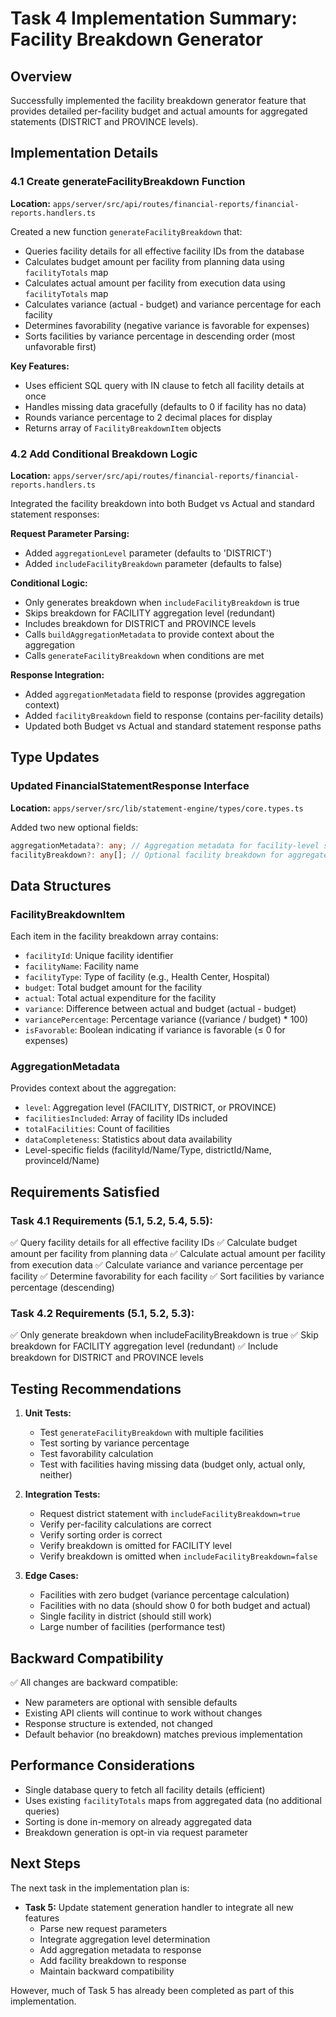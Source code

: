 # Task 4 Implementation Summary: Facility Breakdown Generator

## Overview
Successfully implemented the facility breakdown generator feature that provides detailed per-facility budget and actual amounts for aggregated statements (DISTRICT and PROVINCE levels).

## Implementation Details

### 4.1 Create generateFacilityBreakdown Function
**Location:** `apps/server/src/api/routes/financial-reports/financial-reports.handlers.ts`

Created a new function `generateFacilityBreakdown` that:
- Queries facility details for all effective facility IDs from the database
- Calculates budget amount per facility from planning data using `facilityTotals` map
- Calculates actual amount per facility from execution data using `facilityTotals` map
- Calculates variance (actual - budget) and variance percentage for each facility
- Determines favorability (negative variance is favorable for expenses)
- Sorts facilities by variance percentage in descending order (most unfavorable first)

**Key Features:**
- Uses efficient SQL query with IN clause to fetch all facility details at once
- Handles missing data gracefully (defaults to 0 if facility has no data)
- Rounds variance percentage to 2 decimal places for display
- Returns array of `FacilityBreakdownItem` objects

### 4.2 Add Conditional Breakdown Logic
**Location:** `apps/server/src/api/routes/financial-reports/financial-reports.handlers.ts`

Integrated the facility breakdown into both Budget vs Actual and standard statement responses:

**Request Parameter Parsing:**
- Added `aggregationLevel` parameter (defaults to 'DISTRICT')
- Added `includeFacilityBreakdown` parameter (defaults to false)

**Conditional Logic:**
- Only generates breakdown when `includeFacilityBreakdown` is true
- Skips breakdown for FACILITY aggregation level (redundant)
- Includes breakdown for DISTRICT and PROVINCE levels
- Calls `buildAggregationMetadata` to provide context about the aggregation
- Calls `generateFacilityBreakdown` when conditions are met

**Response Integration:**
- Added `aggregationMetadata` field to response (provides aggregation context)
- Added `facilityBreakdown` field to response (contains per-facility details)
- Updated both Budget vs Actual and standard statement response paths

## Type Updates

### Updated FinancialStatementResponse Interface
**Location:** `apps/server/src/lib/statement-engine/types/core.types.ts`

Added two new optional fields:
```typescript
aggregationMetadata?: any; // Aggregation metadata for facility-level statements
facilityBreakdown?: any[]; // Optional facility breakdown for aggregated statements
```

## Data Structures

### FacilityBreakdownItem
Each item in the facility breakdown array contains:
- `facilityId`: Unique facility identifier
- `facilityName`: Facility name
- `facilityType`: Type of facility (e.g., Health Center, Hospital)
- `budget`: Total budget amount for the facility
- `actual`: Total actual expenditure for the facility
- `variance`: Difference between actual and budget (actual - budget)
- `variancePercentage`: Percentage variance ((variance / budget) * 100)
- `isFavorable`: Boolean indicating if variance is favorable (≤ 0 for expenses)

### AggregationMetadata
Provides context about the aggregation:
- `level`: Aggregation level (FACILITY, DISTRICT, or PROVINCE)
- `facilitiesIncluded`: Array of facility IDs included
- `totalFacilities`: Count of facilities
- `dataCompleteness`: Statistics about data availability
- Level-specific fields (facilityId/Name/Type, districtId/Name, provinceId/Name)

## Requirements Satisfied

### Task 4.1 Requirements (5.1, 5.2, 5.4, 5.5):
✅ Query facility details for all effective facility IDs
✅ Calculate budget amount per facility from planning data
✅ Calculate actual amount per facility from execution data
✅ Calculate variance and variance percentage per facility
✅ Determine favorability for each facility
✅ Sort facilities by variance percentage (descending)

### Task 4.2 Requirements (5.1, 5.2, 5.3):
✅ Only generate breakdown when includeFacilityBreakdown is true
✅ Skip breakdown for FACILITY aggregation level (redundant)
✅ Include breakdown for DISTRICT and PROVINCE levels

## Testing Recommendations

1. **Unit Tests:**
   - Test `generateFacilityBreakdown` with multiple facilities
   - Test sorting by variance percentage
   - Test favorability calculation
   - Test with facilities having missing data (budget only, actual only, neither)

2. **Integration Tests:**
   - Request district statement with `includeFacilityBreakdown=true`
   - Verify per-facility calculations are correct
   - Verify sorting order is correct
   - Verify breakdown is omitted for FACILITY level
   - Verify breakdown is omitted when `includeFacilityBreakdown=false`

3. **Edge Cases:**
   - Facilities with zero budget (variance percentage calculation)
   - Facilities with no data (should show 0 for both budget and actual)
   - Single facility in district (should still work)
   - Large number of facilities (performance test)

## Backward Compatibility

✅ All changes are backward compatible:
- New parameters are optional with sensible defaults
- Existing API clients will continue to work without changes
- Response structure is extended, not changed
- Default behavior (no breakdown) matches previous implementation

## Performance Considerations

- Single database query to fetch all facility details (efficient)
- Uses existing `facilityTotals` maps from aggregated data (no additional queries)
- Sorting is done in-memory on already aggregated data
- Breakdown generation is opt-in via request parameter

## Next Steps

The next task in the implementation plan is:
- **Task 5:** Update statement generation handler to integrate all new features
  - Parse new request parameters
  - Integrate aggregation level determination
  - Add aggregation metadata to response
  - Add facility breakdown to response
  - Maintain backward compatibility

However, much of Task 5 has already been completed as part of this implementation.
